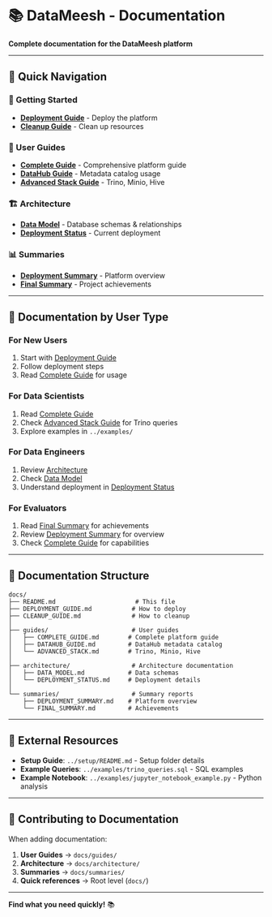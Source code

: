 # 📚 DataMeesh - Documentation

**Complete documentation for the DataMeesh platform**

---

## 📖 Quick Navigation

### 🚀 Getting Started

- **[Deployment Guide](DEPLOYMENT_GUIDE.md)** - Deploy the platform
- **[Cleanup Guide](CLEANUP_GUIDE.md)** - Clean up resources

### 📘 User Guides

- **[Complete Guide](guides/COMPLETE_GUIDE.md)** - Comprehensive platform guide
- **[DataHub Guide](guides/DATAHUB_GUIDE.md)** - Metadata catalog usage
- **[Advanced Stack Guide](guides/ADVANCED_STACK.md)** - Trino, Minio, Hive

### 🏗️ Architecture

- **[Data Model](architecture/DATA_MODEL.md)** - Database schemas & relationships
- **[Deployment Status](architecture/DEPLOYMENT_STATUS.md)** - Current deployment

### 📊 Summaries

- **[Deployment Summary](summaries/DEPLOYMENT_SUMMARY.md)** - Platform overview
- **[Final Summary](summaries/FINAL_SUMMARY.md)** - Project achievements

---

## 🎯 Documentation by User Type

### For New Users

1. Start with [Deployment Guide](DEPLOYMENT_GUIDE.md)
2. Follow deployment steps
3. Read [Complete Guide](guides/COMPLETE_GUIDE.md) for usage

### For Data Scientists

1. Read [Complete Guide](guides/COMPLETE_GUIDE.md)
2. Check [Advanced Stack Guide](guides/ADVANCED_STACK.md) for Trino queries
3. Explore examples in `../examples/`

### For Data Engineers

1. Review [Architecture](architecture/)
2. Check [Data Model](architecture/DATA_MODEL.md)
3. Understand deployment in [Deployment Status](architecture/DEPLOYMENT_STATUS.md)

### For Evaluators

1. Read [Final Summary](summaries/FINAL_SUMMARY.md) for achievements
2. Review [Deployment Summary](summaries/DEPLOYMENT_SUMMARY.md) for overview
3. Check [Complete Guide](guides/COMPLETE_GUIDE.md) for capabilities

---

## 📂 Documentation Structure

```
docs/
├── README.md                      # This file
├── DEPLOYMENT_GUIDE.md           # How to deploy
├── CLEANUP_GUIDE.md              # How to cleanup
│
├── guides/                       # User guides
│   ├── COMPLETE_GUIDE.md        # Complete platform guide
│   ├── DATAHUB_GUIDE.md         # DataHub metadata catalog
│   └── ADVANCED_STACK.md        # Trino, Minio, Hive
│
├── architecture/                 # Architecture documentation
│   ├── DATA_MODEL.md            # Data schemas
│   └── DEPLOYMENT_STATUS.md     # Deployment details
│
└── summaries/                    # Summary reports
    ├── DEPLOYMENT_SUMMARY.md    # Platform overview
    └── FINAL_SUMMARY.md         # Achievements
```

---

## 🔗 External Resources

- **Setup Guide**: `../setup/README.md` - Setup folder details
- **Example Queries**: `../examples/trino_queries.sql` - SQL examples
- **Example Notebook**: `../examples/jupyter_notebook_example.py` - Python analysis

---

## 📝 Contributing to Documentation

When adding documentation:

1. **User Guides** → `docs/guides/`
2. **Architecture** → `docs/architecture/`
3. **Summaries** → `docs/summaries/`
4. **Quick references** → Root level (`docs/`)

---

**Find what you need quickly!** 📚

